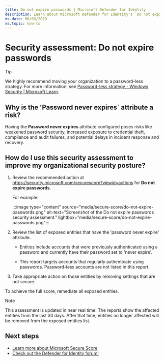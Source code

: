 ```yaml
---
title: Do not expire passwords | Microsoft Defender for Identity
description: Learn about Microsoft Defender for Identity's `Do not expire passwords` security assessment in Microsoft Secure Score.
ms.date: 06/08/2023
ms.topic: how-to
---
```


# Security assessment: Do not expire passwords

> [!TIP]
> We highly recommend moving your organization to a password-less strategy. For more information, see [Password-less strategy - Windows Security | Microsoft Learn](/windows/security/identity-protection/hello-for-business/passwordless-strategy).
>

## Why is the 'Password never expires` attribute a risk?

Having the **Password never expires** attribute configured poses risks like weakened password security, increased exposure to credential theft, compliance and audit failures, and potential delays in incident response and recovery.

## How do I use this security assessment to improve my organizational security posture?

1. Review the recommended action at <https://security.microsoft.com/securescore?viewid=actions> for **Do not expire passwords**.

    For example:

    :::image type="content" source="media/secure-score/do-not-expire-passwords.png" alt-text="Screenshot of the Do not expire passwords security assessment." lightbox="media/secure-score/do-not-expire-passwords.png":::

1. Review the list of exposed entities that have the 'password never expire' attribute.

    - Entities include accounts that were previously authenticated using a password and currently have their password set to 'never expire'.

    - This report targets accounts that regularly authenticate using passwords. Password-less accounts are not listed in this report.


1. Take appropriate action on those entities by removing settings that are not secure.

To achieve the full score, remediate all exposed entities.

> [!NOTE]
> This assessment is updated in near real time.
> The reports show the affected entities from the last 30 days. After that time, entities no longer affected will be removed from the exposed entities list.


## Next steps

- [Learn more about Microsoft Secure Score](/microsoft-365/security/defender/microsoft-secure-score)
- [Check out the Defender for Identity forum!](<https://aka.ms/MDIcommunity>)
